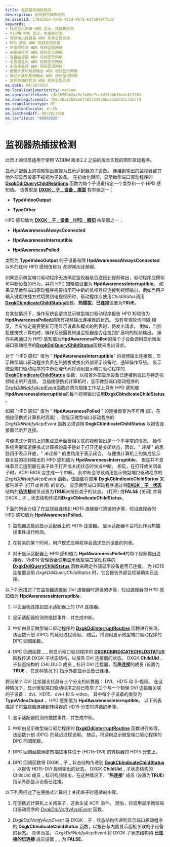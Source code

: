 ```yaml
---
title: 监视器热插拔检测
description: 监视器热插拔检测
ms.assetid: 170d2d5d-fd46-431d-9672-61fa048f7dd2
keywords:
- 视频显示网络 WDK 显示，热插拔检测
- VidPN WDK 显示，热插拔检测
- 视频输出连接器 WDK 视频呈现网络
- HPD 感知 WDK 视频呈现网络
- 热插拔检测 WDK 视频呈现网络
- 未拔掉检测 WDK 视频显示网络
- 连接监视器 WDK 视频呈现网络
- 未连接监视 WDK 视频显示网络
- 未连接监视 WDK 视频呈现网络
- 便携计算机视频输出 WDK 视频显示网络
- 移动计算机视频输出 WDK 视频呈现网络
- 监视热插拔检测 WDK 视频呈现网络
ms.date: 04/20/2017
ms.localizationpriority: medium
ms.openlocfilehash: c3b3826b62ac5efb80c7ca9d12dbb10adc8f2781
ms.sourcegitcommit: 7b9c3ba12b05bbf78275395bbe3a287d2c31bcf4
ms.translationtype: MT
ms.contentlocale: zh-CN
ms.lasthandoff: 08/28/2020
ms.locfileid: "89066026"
---
```

# <a name="monitor-hot-plug-detection"></a>监视器热插拔检测

此页上的信息适用于使用 WDDM 版本2.2 之前的版本实现的图形驱动程序。

显示适配器上的视频输出被视为显示适配器的子设备。 连接到输出的监视器或其他外部显示设备不被视为子设备。 在初始化期间，显示微型端口驱动程序的 [**DxgkDdiQueryChildRelations**](/windows-hardware/drivers/ddi/dispmprt/nc-dispmprt-dxgkddi_query_child_relations) 函数为每个子设备指定一个类型和一个 HPD 感知值。 该类型是 [**DXGK \_ 子 \_ 设备 \_ 类型**](/windows-hardware/drivers/ddi/dispmprt/ne-dispmprt-_dxgk_child_device_type) 枚举器之一：

-   **TypeVideoOutput**

-   **TypeOther**

HPD 感知值为 [**DXGK \_ 子 \_ 设备 \_ HPD \_ 感知**](/windows-hardware/drivers/ddi/d3dkmdt/ne-d3dkmdt-_dxgk_child_device_hpd_awareness) 枚举器之一：

-   **HpdAwarenessAlwaysConnected**

-   **HpdAwarenessInterruptible**

-   **HpdAwarenessPolled**

类型为 **TypeVideoOutput** 的子设备和除 **HpdAwarenessAlwaysConnected** 以外的任何 HPD 感知值称为 *视频输出连接器*。

如果显示微型端口驱动程序无法确定监视器是否连接到视频输出，驱动程序应模拟可中断设备的行为，并将 HPD 知晓值设置为 **HpdAwarenessInterruptible**。 如果显示微型端口驱动程序需要指示可中断的监视器应连接到视频输出，例如当用户输入键盘快捷方式切换到电视视图时，驱动程序应使用*ChildStatus*调用[**DxgkCbIndicateChildStatus**](/windows-hardware/drivers/ddi/dispmprt/nc-dispmprt-dxgkcb_indicate_child_status)函数。**热插拔**。**已连接**设置为**TRUE**。

在某些情况下，操作系统会请求显示微型端口驱动程序报告 HPD 知晓值为 **HpdAwarenessPolled**的所有视频输出连接器的状态。 没有常规轮询间隔;相反，当有特定需要更新可用显示设备和模式的列表时，将发出请求。 例如，当插接便携式计算机时，操作系统需要知道监视器是否连接到扩展坞的视频输出。 操作系统通过为 HPD 感知值为**HpdAwarenessPolled**的每个子设备调用显示微型端口驱动程序的[**DxgkDdiQueryChildStatus**](/windows-hardware/drivers/ddi/dispmprt/nc-dispmprt-dxgkddi_query_child_status)函数来发出请求。

对于 "HPD 感知" 值为 " **HpdAwarenessInterruptible**" 的视频输出连接器，显示微型端口驱动程序负责在热插拔或拔出外部显示设备时，通知操作系统。 显示微型端口驱动程序的中断处理代码将调用显示端口驱动程序的 [**DxgkCbIndicateChildStatus**](/windows-hardware/drivers/ddi/dispmprt/nc-dispmprt-dxgkcb_indicate_child_status) 函数，以报告外部显示设备已连接到或已与特定视频输出断开连接。 当插接便携式计算机时，显示微型端口驱动程序的[*DxgkDdiNotifyAcpiEvent*](/windows-hardware/drivers/ddi/dispmprt/nc-dispmprt-dxgkddi_notify_acpi_event)函数必须为插接工作站上具有 HPD 感知值**HpdAwarenessInterruptible**的每个视频输出调用**DxgkCbIndicateChildStatus** 。

如果 "HPD 感知" 值为 " **HpdAwarenessPolled** " 的连接器变为不可用 (即，在插接便携式计算机时涵盖) ，则显示微型端口驱动程序的 *DxgkDdiNotifyAcpiEvent* 函数必须调用 **DxgkCbIndicateChildStatus** 以报告连接器已断开连接。

与便携式计算机上的集成显示面板相关联的视频输出是一个不寻常的情况。 操作系统需要知道便携式计算机的盖子是处于打开还是关闭状态，因此，" *连接* " 的思路用于表示开放，" *未连接* " 的思路用于表示闭合。 与便携计算机上的集成显示器关联的视频输出的 HPD 感知值为 **HpdAwarenessInterruptible**。 但这并不意味着显示适配器在盖子处于打开或关闭状态时生成中断。 相反，在打开或关闭盖子时，ACPI BIOS 会生成一个中断。 此中断会导致调用显示微型端口驱动程序的 [*DxgkDdiNotifyAcpiEvent*](/windows-hardware/drivers/ddi/dispmprt/nc-dispmprt-dxgkddi_notify_acpi_event) 函数，该函数将调用 **DxgkCbIndicateChildStatus** 来报告盖子 (打开或关闭) 的状态。 显示微型端口驱动程序通过将[**DXGK \_ 子 \_ 状态**](/windows-hardware/drivers/ddi/dispmprt/ns-dispmprt-_dxgk_child_status)结构的**热连接**成员设置为**TRUE**来报告盖子的状态， (打开) 或**FALSE** (关闭) 并将 DXGK \_ 子 \_ 状态结构传递到**DxgkCbIndicateChildStatus**。

下面的列表介绍了在监视器连接到 HD15 连接器时遵循的步骤，假设连接器的 HPD 感知值为 **HpdAwarenessPolled**。

1.  监视器连接到显示适配器上的 HD15 连接器。 显示适配器不会将此作为热插拔事件进行检测。

2.  在将来的某个时间，用户模式应用程序会请求显示设备的列表。

3.  对于显示适配器上 HPD 感知值为 **HpdAwarenessPolled**的每个视频输出连接器，VidPN 管理器会调用显示微型端口驱动程序的 [**DxgkDdiQueryChildStatus**](/windows-hardware/drivers/ddi/dispmprt/nc-dispmprt-dxgkddi_query_child_status) 函数来确定外部显示设备是否已连接。 为 HD15 连接器调用 *DxgkDdiQueryChildStatus* 时，它会报告外部监视器确实已连接。

以下列表描述了在监视器连接到 DVI 连接器时遵循的步骤，假设连接器的 HPD 感知值为 **HpdAwarenessInterruptible**。

1.  平面面板连接到显示适配器上的 DVI 连接器。

2.  显示适配器检测热插拔事件，并生成中断。

3.  中断由显示微型端口驱动程序的 [**DxgkDdiInterruptRoutine**](/windows-hardware/drivers/ddi/dispmprt/nc-dispmprt-dxgkddi_interrupt_routine) 函数进行处理，该函数计划 (DPC) 的延迟过程调用。 随后，将调用显示微型端口驱动程序的 DPC 回调函数。

4.  DPC 回调函数 \_ \_ 向显示端口驱动程序的 [**DXGKCBINDICATECHILDSTATUS**](/windows-hardware/drivers/ddi/dispmprt/nc-dispmprt-dxgkcb_indicate_child_status) 函数传递 DXGK 子状态结构，以报告 DVI 连接器的状态。 DXGK **ChildUid** \_ 子状态结构的 CHILDUID 成员 \_ 标识 DVI 连接器，而**热连接**的成员 (设置为**TRUE** ，在这种情况下) 指示外部显示设备已连接。

假设某个 DVI 连接器支持具有三个分支的转换器： DVI、HD15 和 S-视频。 在这种情况下，显示微型端口驱动程序之前已枚举了三个与一个物理 DVI 连接器关联的子设备： dvi、HD15、dvi-i 和 S-video。 其中每个子设备的类型为 **TypeVideoOutput** ，HPD 感知值为 **HpdAwarenessInterruptible**。 以下列表描述了将监视器连接到转换器的 HD15 分支时遵循的步骤。

1.  显示适配器检测热插拔事件，并生成中断。

2.  中断由显示微型端口驱动程序的 [**DxgkDdiInterruptRoutine**](/windows-hardware/drivers/ddi/dispmprt/nc-dispmprt-dxgkddi_interrupt_routine) 函数进行处理，该函数计划 (DPC) 的延迟过程调用。 随后，将调用显示微型端口驱动程序的 DPC 回调函数。

3.  DPC 回调函数确定热插拔事件位于 (HD15-DVI) 的转换器的 HD15 分支上。

4.  DPC 回调函数将 DXGK \_ 子 \_ 状态结构传递到 [**DxgkCbIndicateChildStatus**](/windows-hardware/drivers/ddi/dispmprt/nc-dispmprt-dxgkcb_indicate_child_status) ，以报告 HD15-DVI 视频输出的状态。 DXGK **ChildUid** \_ 子状态结构的 ChildUid 成员 \_ 标识视频输出，在这种情况下，"**热连接**" 成员 (设置为**TRUE**) 指示外部显示设备已连接。

以下列表描述了在便携式计算机上关闭盖子时遵循的步骤。

1.  在便携式计算机上关闭盖子，这会生成 ACPI 事件。 随后，将调用显示微型端口驱动程序的 [*DxgkDdiNotifyAcpiEvent*](/windows-hardware/drivers/ddi/dispmprt/nc-dispmprt-dxgkddi_notify_acpi_event) 函数。

2.  *DxgkDdiNotifyAcpiEvent* 将 DXGK \_ 子 \_ 状态结构传递到显示端口驱动程序的 **DxgkCbIndicateChildStatus** 函数，以报告与内置显示面板关联的子设备的状态。 具体而言， *DxgkDdiNotifyAcpiEvent* 将 DXGK 子状态结构的 **已连接的已连接** 成员设置 \_ \_ 为 **FALSE**。

 

